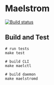# Maelstrom

[![Build status](https://gitlab.com/coopernurse/maelstrom/badges/master/build.svg)](https://gitlab.com/coopernurse/maelstrom/-/jobs)

## Build and Test

```
# run tests
make test

# build CLI
make maelctl

# build daemon
make maelstromd
```
